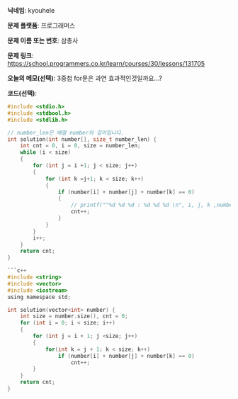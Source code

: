 **닉네임**: kyouhele

**문제 플랫폼**: 프로그래머스

**문제 이름 또는 번호**: 삼총사

**문제 링크**: https://school.programmers.co.kr/learn/courses/30/lessons/131705

**오늘의 메모(선택)**: 3중첩 for문은 과연 효과적인것일까요...? 

**코드(선택)**:

```c
#include <stdio.h>
#include <stdbool.h>
#include <stdlib.h>

// number_len은 배열 number의 길이입니다.
int solution(int number[], size_t number_len) {
    int cnt = 0, i = 0, size = number_len;
    while (i < size)
    {
        for (int j = i +1; j < size; j++)
        {
            for (int k =j+1; k < size; k++)
            {
                if (number[i] + number[j] + number[k] == 0)
                {
                    // printf(""%d %d %d : %d %d %d \n", i, j, k ,number[i], number[j], number[k]);
                    cnt++;
                }
            }
        }
        i++;
    }
    return cnt;
}

```c++
#include <string>
#include <vector>
#include <iostream>
using namespace std;

int solution(vector<int> number) {
    int size = number.size(), cnt = 0;
    for (int i = 0; i < size; i++)
    {
        for (int j = i + 1; j <size; j++)
        {
            for(int k = j + 1; k < size; k++)
                if (number[i] + number[j] + number[k] == 0)
                    cnt++;
        }
    }
    return cnt;
}
```
